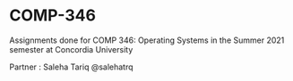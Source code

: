 # COMP-346
<p> Assignments done for COMP 346: Operating Systems in the Summer 2021 semester at Concordia University </p>
<p> Partner : Saleha Tariq @salehatrq </p>
